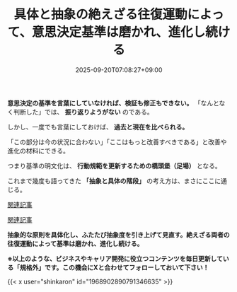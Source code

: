 ﻿---
title: "具体と抽象の絶えざる往復運動によって、意思決定基準は磨かれ、進化し続ける"
date: 2025-09-20T07:08:27+09:00
draft: false
---

**意思決定の基準を言葉にしていなければ、検証も修正もできない。** 「なんとなく判断した」では、 **振り返りようがない** のである。

しかし、一度でも言葉にしておけば、 **過去と現在を比べられる。**

「この部分は今の状況に合わない」「ここはもっと改善すべきである」と改善や進化の材料にできる。

つまり基準の明文化は、 **行動規範を更新するための橋頭堡（足場）** となる。



これまで幾度も語ってきた **「抽象と具体の階段」** の考え方は、まさにここに通じる。



[関連記事](https://note.com/shinkaron/n/n357a0867371f)



[関連記事](https://note.com/shinkaron/n/n94b6042aaff0)



**抽象的な原則を具体化し、ふたたび抽象度を引き上げて見直す。絶えざる両者の往復運動によって基準は磨かれ、進化し続ける。**



**※以上のような、ビジネスやキャリア開発に役立つコンテンツを毎日更新している「規格外」です。この機会にXと合わせてフォローしておいて下さい！**



{{< x user="shinkaron" id="1968902890791346635" >}}